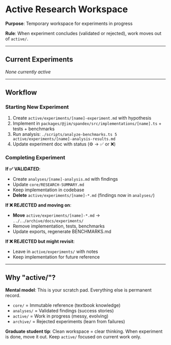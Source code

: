 # Active Research Workspace

**Purpose**: Temporary workspace for experiments in progress

**Rule**: When experiment concludes (validated or rejected), work moves out of `active/`.

---

## Current Experiments

_None currently active_

---

## Workflow

### Starting New Experiment

1. Create `active/experiments/[name]-experiment.md` with hypothesis
2. Implement in `packages/@jim/spandex/src/implementations/[name].ts` + tests + benchmarks
3. Run analysis: `./scripts/analyze-benchmarks.ts 5 active/experiments/[name]-analysis-results.md`
4. Update experiment doc with status (⚙️ → ✅ or ❌)

### Completing Experiment

**If ✅ VALIDATED**:

- Create `analyses/[name]-analysis.md` with findings
- Update `core/RESEARCH-SUMMARY.md`
- Keep implementation in codebase
- **Delete** `active/experiments/[name]-*.md` (findings now in `analyses/`)

**If ❌ REJECTED and moving on**:

- **Move** `active/experiments/[name]-*.md` → `../../archive/docs/experiments/`
- Remove implementation, tests, benchmarks
- Update exports, regenerate BENCHMARKS.md

**If ❌ REJECTED but might revisit**:

- Leave in `active/experiments/` with notes
- Keep implementation for future reference

---

## Why "active/"?

**Mental model**: This is your scratch pad. Everything else is permanent record.

- `core/` = Immutable reference (textbook knowledge)
- `analyses/` = Validated findings (success stories)
- `active/` = Work in progress (messy, evolving)
- `archive/` = Rejected experiments (learn from failures)

**Graduate student tip**: Clean workspace = clear thinking. When experiment is done, move it out. Keep `active/` focused on current work only.
